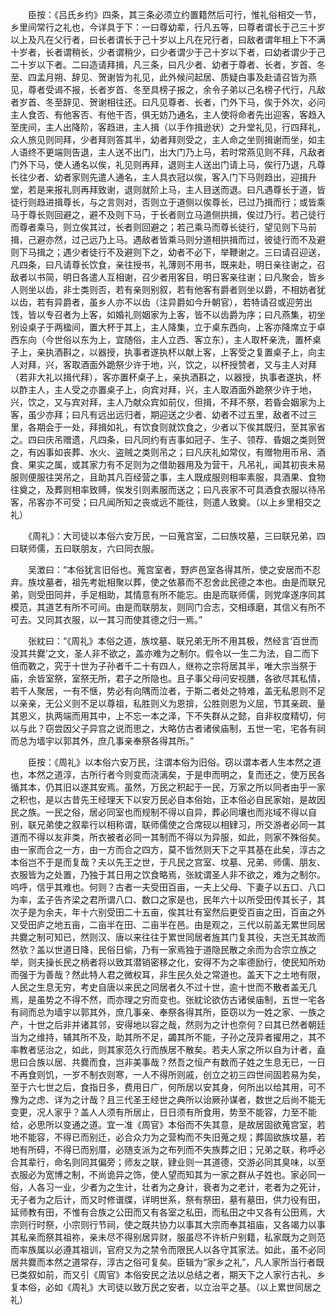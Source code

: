 <!-- { "loadSidebar": true } -->
　　臣按：《吕氏乡约》四条，其三条必须立约置籍然后可行，惟礼俗相交一节，乡里间常行之礼也，今详具于下：一曰尊幼辈，行凡五等，曰尊者谓长于己三十岁以上及凡在父行者，曰长者谓长于己十岁以上凡在兄行者，曰敌者谓年相上下不满十岁者，长者谓稍长，少者谓稍少，曰少者谓少于己十岁以下者，曰幼者谓少于己二十岁以下者。二曰造请拜揖，凡三条，曰凡少者、幼者于尊者、长者，岁首、冬至、四孟月朔、辞见、贺谢皆为礼见，此外候问起居、质疑白事及赴请召皆为燕见，尊者受谒不报，长者岁首、冬至具榜子报之，余令子弟以己名榜子代行，凡敌者岁首、冬至辞见、贺谢相往还。曰凡见尊者、长者，门外下马，俟于外次，必问主人食否、有他客否、有他干否，俱无妨乃通名，主人使将命者先出迎客，客趋入至庑间，主人出降阶，客趋进，主人揖（以手作揖逊状）之升堂礼见，行四拜礼，众人旅见则同拜，少者拜则答其半，幼者拜则受之，主人命之坐则揖谢而坐，如主人语终不更端则告退，主人送不出门，出大门乃上马，若时常燕见则不拜，凡敌者门外下马，使人通名以俟，礼见则再拜，退则主人送出门请上马，俟行乃退，凡尊长往少者、幼者家则先遣人通名，主人具衣冠以俟，客入门下马则趋出，迎揖升堂，若是来报礼则再拜致谢，退则就阶上马，主人目送而退。曰凡遇尊长于道，皆徒行则趋进揖尊长，与之言则对，否则立于道侧以俟尊长，已过乃揖而行；或皆乘马于尊长则回避之，避不及则下马，于长者则立马道侧拱揖，俟过乃行。若己徒行而尊者乘马，则立俟其过，长者则回避之；若己乘马而尊长徒行，望见则下马前揖，己避亦然，过己远乃上马。遇敌者皆乘马则分道相拱揖而过，彼徒行而不及避则下马揖之；遇少者徒行不及避则下之，幼者不必下，举鞭谢之。三曰请召迎送，凡四条，曰凡请尊长饮食，亲往授书，礼薄则不用书，既来赴，明日亲往谢之，召敌者以书简，明日各遣人互相谢，召少者用客目，明日客亲往谢；曰凡聚会，皆乡人则坐以齿，非士类则否，若有亲则别叙，若有他客有爵者则坐以爵，不相妨者犹以齿，若有异爵者，虽乡人亦不以齿（注异爵如今升朝官），若特请召或迎劳出饯，皆以专召者为上客，如婚礼则姻家为上客，皆不以齿爵为序；曰凡燕集，初坐别设桌子于两楹间，置大杯于其上，主人降集，立于桌东西向，上客亦降席立于卓西东向（今世俗以东为上，宜随俗，主人立西、客立东），主人取杯亲洗，置杯桌子上，亲执酒斟之，以器授，执事者遂执杯以献上客，上客受之复置桌子上，向主人对拜，兴，客取酒面外跪祭少许于地，兴，饮之，以杯授赞者，又与主人对拜（若非大礼以揖代拜），客亦置杯桌子上，亲执酒斟之，以器授，执事者遂执，杯以酢主人，主人受之亦置桌子上，向宾对拜，兴，主人取酒面外跪祭少许于地，兴，饮之，又与宾对拜，主人乃献众宾如前仪，但揖，不拜不祭，若昏会姻家为上客，虽少亦拜；曰凡有远出远归者，期迎送之少者、幼者不过五里，敌者不过三里，各期会于一处，拜揖如礼，有饮食则就饮食之，少者以下俟其既归，至其家省之。四曰庆吊赠遗，凡四条，曰凡同约有吉事如冠子、生子、领荐、昏姻之类则贺之，有凶事如丧葬、水火、盗贼之类则吊之；曰凡庆礼如常仪，有赠物用币帛、酒食、果实之属，或其家力有不足则为之借助器用及为营干，凡吊礼，闻其初丧未易服则便服往哭吊之，且助其凡百经营之事，主人既成服则相率素服，具酒果、食物往奠之，及葬则相率致赙，俟发引则素服而送之；曰凡丧家不可具酒食衣服以待吊客，吊客亦不可受；曰凡闻所知之丧或远不能往，则遣人致奠。（以上乡里相交之礼）

　　《周礼》：大司徒以本俗六安万民，一曰蒐宫室，二曰族坟墓，三曰联兄弟，四曰联师儒，五曰联朋友，六曰同衣服。

　　吴澂曰：“本俗犹言旧俗也。蒐宫室者，野庐邑室各得其所，使之安居而不忍弃。族坟墓者，祖先考妣相聚以葬，使之依慕而不忍舍此民德之本也。由是而联兄弟，则受田同井，手足相助，其情意有所不能忘。由是而联师儒，则党庠遂序同其模范，其道艺有所不可间。由是而联朋友，则同门合志，交相琢磨，其信义有所不可去。又同其衣服，以一其习而使其德之归一焉。”

　　张紞曰：“《周礼》本俗之道，族坟墓、联兄弟无所不用其极，然经言‘百世而没其共爨’之文，圣人非不欲之，盖亦难为之制尔。假令以一生二为法，自二而下倍而斁之，究于十世为子孙者千二十有四人，继祢之宗将居其半，唯大宗当祭于庙，余皆室祭，室祭无所，君子之所隐也。且子事父母问安视膳，各欲尽其私情，若千人聚居，一有不惬，势必有向隅而泣者，于斯二者处之特难，盖无私恩则不足以亲亲，无公义则不足以尊祖，私胜则义为恩揜，公胜则恩为义屈，节其亲疏、量其恩义，执两端而用其中，上不忘一本之泽，下不失群从之懿，自非权度精切，何以与此？窃尝因父子异宫之说而思之，大略仿古者诸侯庙制，五世一宅，宅各有祠而总为墙宇以郭其外，庶几事亲奉祭各得其所。”

　　臣按：《周礼》以本俗六安万民，注谓本俗为旧俗。窃以谓本者人生本然之道也，本然之道淳，古所行者今则变而浇漓矣，于是申而明之，复而还之，使万民各循其本，仍其旧以遂其安焉。虽然，万民之积起于一民，万家之所以同者由乎一家之积也，是以古昔先王经理天下以安万民必自本俗始，正本俗必自民家始，是故因民之族。一民之俗，居必同室也而规制不得以自异，葬必同壤也而兆域不得以自别，联兄弟使之叙辈行以相称谓，联师儒使之合席砚以相肄习，所交游者必同一其道而不得以友非类，所衣被者必同一其制而不得以为异服，如此，则家不殊俗矣。由一家而合之一方，由一方而合之四方，莫不皆然则天下之平其基在此矣，淳古之本俗岂不于是而复哉？夫以先王之世，于凡民之宫室、坟墓、兄弟、师儒、朋友、衣服皆为之处置，乃独于其日用之饮食略焉，张紞谓圣人非不欲之，难为之制尔。呜呼，信乎其难也。何则？古者一夫受田百亩，一夫上父母、下妻子以五口、八口为率，孟子告齐梁之君所谓八口、数口之家是也，民年六十以所受田传其长子，其次子是为余夫，年十六别受田二十五亩，俟其壮有室然后更受百亩之田，百亩之外又受田庐之地五亩，二亩半在田、二亩半在邑。由是观之，三代以前盖无累世同居共爨之制可知已，然则汉、唐以来往往于累世同居者旌其门复其役，夫岂无其故而然欤？盖以世道日降，民俗日偷，乃有一家焉独于道隐民散之余而为合宗立族之举，则夫操长民之柄者将以致其潜销密移之化，安得不为之率德励行，使民知所劝而强于为善哉？然此特人君之微权耳，非生民久处之常道也。盖天下之土地有限，人民之生息无穷，考史自唐以来民之同居者久不过十世，逾十世而不散者盖无几焉，是虽势之不得不然，而亦理之穷而变也。张紞论欲仿古诸侯庙制，五世一宅各有祠而总为墙宇以郭其外，庶几事亲、奉祭各得其所，臣窃以为一姓之家、一族之产，十世之后非并诸其邻，安得地以容之哉，然则为之计也奈何？曰其已然者朝廷当为之维持，辅其所不及，助其所不足，蠲其所不能，子孙之茂异者擢用之，其不率教者惩治之，如此，则其家范久行而族居不散矣。若夫人家之所以自为计者，盍思曰合族以居、共爨而食，岂非美事哉？然吾之恒产有数而子姓之生息无已，一日不再食则饥，一岁不制衣则寒，一人不得所则戚，创立之初三四世间固若易为矣，至于六七世之后，食指日多，费用日广，何所居以安其身，何所出以给其用，可不豫为之虑、详为之计哉？且三代圣王经世之典所以诒厥孙谋者，数世之后尚不能无变更，况人家乎？盖人人须有所居止，日日须有所食用，势至不能容，力至不能给，必思所以变通之道。宜一准《周官》本俗而不失其意，是故居固欲蒐宫室，若地不能容，不得已而别迁，必合众力为之营构而不失旧蒐之规；葬固欲族坟墓，若地有所碍，不得已而别厝，必随支派为之布列而不失族葬之旧；兄弟之联，称呼必合其辈行，命名则同其偏旁；师友之联，肄业则一其道德，交游必同其臭味，以至衣服必为宽博之制，不尚诡异之饰，使人望而知其为一家之群从子姓也。家必同一俗，人各习一业，少者为之生计，壮者为之身计，衰者为之老计，老者为之死计，无子者为之后计，而又时修谱牒，详明世系，祭有祭田，墓有墓田，供力役有田，延师教有田，不惟有合族之公田而又有各室之私田，而私田之中又各有公田焉，大宗则行时祭，小宗则行节祠，使之既共协力以事其大宗而奉其祖庙，又各竭力以事其私亲而祭其祖祢，亲未尽不得别居异财，服虽尽不许析户别籍，私家既为之则范而率族属以必遵其祖训，官府又为之禁令而限民人以各守其家法。如此，虽不必同居共爨而本然之道常存，淳古之俗可复矣。臣辑为“家乡之礼”，凡人家所当行者既已类叙如前，而又引《周官》本俗安民之法以总结之者，期天下之人家行古礼、乡复本俗，必如《周礼》大司徒以致万民之安者，以立治平之基。（以上累世同居之礼）

